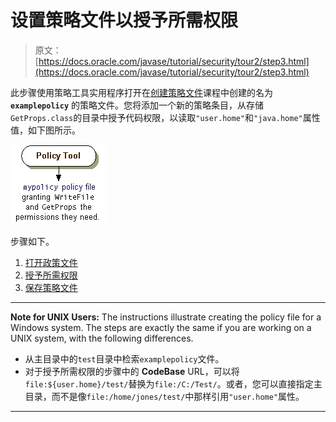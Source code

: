 # 设置策略文件以授予所需权限

> 原文： [https://docs.oracle.com/javase/tutorial/security/tour2/step3.html](https://docs.oracle.com/javase/tutorial/security/tour2/step3.html)

此步骤使用策略工具实用程序打开在[创建策略文件](../tour1/index.html)课程中创建的名为 **`examplepolicy`** 的策略文件。您将添加一个新的策略条目，从存储`GetProps.class`的目录中授予代码权限，以读取`"user.home"`和`"java.home"`属性值，如下图所示。

![The examplepolicy policy file grants WriteFile and GetProps the permissions they need  ](img/9911200b791be06a6bc39dee7ee2c0e1.jpg)

步骤如下。

1.  [打开政策文件](wstep1.html)
2.  [授予所需权限](wstep2.html)
3.  [保存策略文件](wstep3.html)

* * *

**Note for UNIX Users:** The instructions illustrate creating the policy file for a Windows system. The steps are exactly the same if you are working on a UNIX system, with the following differences.

*   从主目录中的`test`目录中检索`examplepolicy`文件。
*   对于授予所需权限的步骤中的 **CodeBase** URL，可以将`file:${user.home}/test/`替换为`file:/C:/Test/`。或者，您可以直接指定主目录，而不是像`file:/home/jones/test/`中那样引用`"user.home"`属性。

* * *